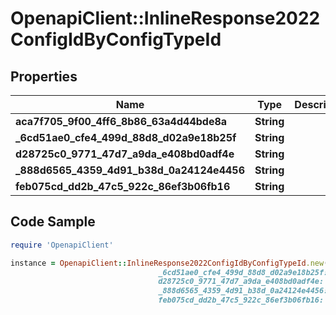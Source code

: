 # OpenapiClient::InlineResponse2022ConfigIdByConfigTypeId

## Properties

Name | Type | Description | Notes
------------ | ------------- | ------------- | -------------
**aca7f705_9f00_4ff6_8b86_63a4d44bde8a** | **String** |  | [optional] 
**_6cd51ae0_cfe4_499d_88d8_d02a9e18b25f** | **String** |  | [optional] 
**d28725c0_9771_47d7_a9da_e408bd0adf4e** | **String** |  | [optional] 
**_888d6565_4359_4d91_b38d_0a24124e4456** | **String** |  | [optional] 
**feb075cd_dd2b_47c5_922c_86ef3b06fb16** | **String** |  | [optional] 

## Code Sample

```ruby
require 'OpenapiClient'

instance = OpenapiClient::InlineResponse2022ConfigIdByConfigTypeId.new(aca7f705_9f00_4ff6_8b86_63a4d44bde8a: null,
                                 _6cd51ae0_cfe4_499d_88d8_d02a9e18b25f: null,
                                 d28725c0_9771_47d7_a9da_e408bd0adf4e: null,
                                 _888d6565_4359_4d91_b38d_0a24124e4456: null,
                                 feb075cd_dd2b_47c5_922c_86ef3b06fb16: null)
```


